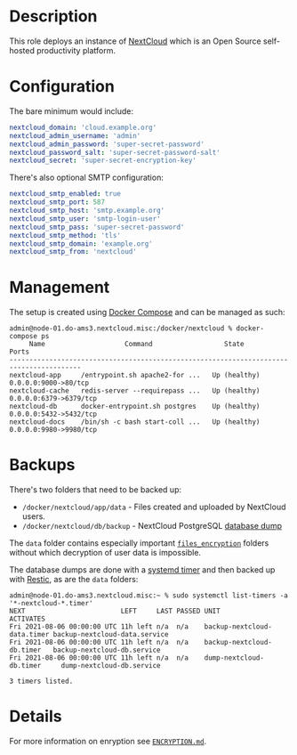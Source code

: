 # Description

This role deploys an instance of [NextCloud](https://nextcloud.com/) which is an Open Source self-hosted productivity platform.

# Configuration

The bare minimum would include:
```yaml
nextcloud_domain: 'cloud.example.org'
nextcloud_admin_username: 'admin'
nextcloud_admin_password: 'super-secret-password'
nextcloud_password_salt: 'super-secret-password-salt'
nextcloud_secret: 'super-secret-encryption-key'
```
There's also optional SMTP configuration:
```yaml
nextcloud_smtp_enabled: true
nextcloud_smtp_port: 587
nextcloud_smtp_host: 'smtp.example.org'
nextcloud_smtp_user: 'smtp-login-user'
nextcloud_smtp_pass: 'super-secret-password'
nextcloud_smtp_method: 'tls'
nextcloud_smtp_domain: 'example.org'
nextcloud_smtp_from: 'nextcloud'
```

# Management

The setup is created using [Docker Compose](https://docs.docker.com/compose/) and can be managed as such:
```
admin@node-01.do-ams3.nextcloud.misc:/docker/nextcloud % docker-compose ps
     Name                    Command                  State               Ports         
----------------------------------------------------------------------------------------
nextcloud-app     /entrypoint.sh apache2-for ...   Up (healthy)   0.0.0.0:9000->80/tcp  
nextcloud-cache   redis-server --requirepass ...   Up (healthy)   0.0.0.0:6379->6379/tcp
nextcloud-db      docker-entrypoint.sh postgres    Up (healthy)   0.0.0.0:5432->5432/tcp
nextcloud-docs    /bin/sh -c bash start-coll ...   Up (healthy)   0.0.0.0:9980->9980/tcp
```

# Backups

There's two folders that need to be backed up:

* `/docker/nextcloud/app/data` - Files created and uploaded by NextCloud users.
* `/docker/nextcloud/db/backup` - NextCloud PostgreSQL [database dump](https://www.postgresql.org/docs/13/app-pgdump.html)

The `data` folder contains especially important [`files_encryption`](https://docs.nextcloud.com/server/22/admin_manual/configuration_files/encryption_configuration.html) folders without which decryption of user data is impossible.

The database dumps are done with a [systemd timer](https://www.freedesktop.org/software/systemd/man/systemd.timer.html) and then backed up with [Restic](https://github.com/status-im/infra-role-restic-backups), as are the `data` folders:
```
admin@node-01.do-ams3.nextcloud.misc:~ % sudo systemctl list-timers -a '*-nextcloud-*.timer'
NEXT                        LEFT     LAST PASSED UNIT                        ACTIVATES                    
Fri 2021-08-06 00:00:00 UTC 11h left n/a  n/a    backup-nextcloud-data.timer backup-nextcloud-data.service
Fri 2021-08-06 00:00:00 UTC 11h left n/a  n/a    backup-nextcloud-db.timer   backup-nextcloud-db.service  
Fri 2021-08-06 00:00:00 UTC 11h left n/a  n/a    dump-nextcloud-db.timer     dump-nextcloud-db.service    

3 timers listed.
```

# Details

For more information on enryption see [`ENCRYPTION.md`](./ENCRYPTION.md).
